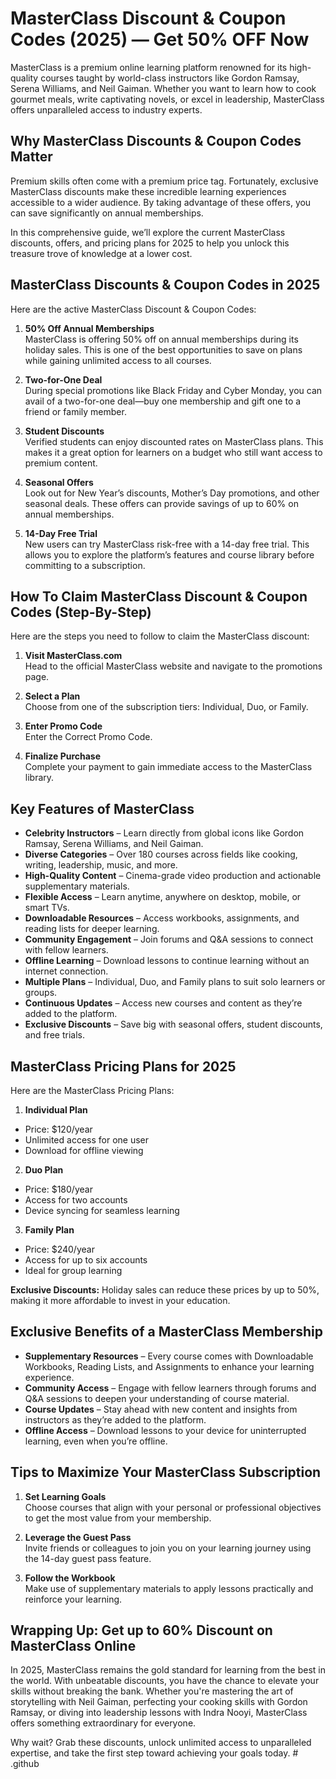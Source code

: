 # MasterClass Discount & Coupon Codes (2025) — Get 50% OFF Now

MasterClass is a premium online learning platform renowned for its high-quality courses taught by world-class instructors like Gordon Ramsay, Serena Williams, and Neil Gaiman. Whether you want to learn how to cook gourmet meals, write captivating novels, or excel in leadership, MasterClass offers unparalleled access to industry experts.

## Why MasterClass Discounts & Coupon Codes Matter

Premium skills often come with a premium price tag. Fortunately, exclusive MasterClass discounts make these incredible learning experiences accessible to a wider audience. By taking advantage of these offers, you can save significantly on annual memberships.

In this comprehensive guide, we’ll explore the current MasterClass discounts, offers, and pricing plans for 2025 to help you unlock this treasure trove of knowledge at a lower cost.

## MasterClass Discounts & Coupon Codes in 2025

Here are the active MasterClass Discount & Coupon Codes:

1. **50% Off Annual Memberships**  
   MasterClass is offering 50% off on annual memberships during its holiday sales. This is one of the best opportunities to save on plans while gaining unlimited access to all courses.

2. **Two-for-One Deal**  
   During special promotions like Black Friday and Cyber Monday, you can avail of a two-for-one deal—buy one membership and gift one to a friend or family member.

3. **Student Discounts**  
   Verified students can enjoy discounted rates on MasterClass plans. This makes it a great option for learners on a budget who still want access to premium content.

4. **Seasonal Offers**  
   Look out for New Year’s discounts, Mother’s Day promotions, and other seasonal deals. These offers can provide savings of up to 60% on annual memberships.

5. **14-Day Free Trial**  
   New users can try MasterClass risk-free with a 14-day free trial. This allows you to explore the platform’s features and course library before committing to a subscription.

## How To Claim MasterClass Discount & Coupon Codes (Step-By-Step)

Here are the steps you need to follow to claim the MasterClass discount:

1. **Visit MasterClass.com**  
   Head to the official MasterClass website and navigate to the promotions page.

2. **Select a Plan**  
   Choose from one of the subscription tiers: Individual, Duo, or Family.

3. **Enter Promo Code**  
   Enter the Correct Promo Code.
   
5. **Finalize Purchase**  
   Complete your payment to gain immediate access to the MasterClass library.

## Key Features of MasterClass

- **Celebrity Instructors** – Learn directly from global icons like Gordon Ramsay, Serena Williams, and Neil Gaiman.
- **Diverse Categories** – Over 180 courses across fields like cooking, writing, leadership, music, and more.
- **High-Quality Content** – Cinema-grade video production and actionable supplementary materials.
- **Flexible Access** – Learn anytime, anywhere on desktop, mobile, or smart TVs.
- **Downloadable Resources** – Access workbooks, assignments, and reading lists for deeper learning.
- **Community Engagement** – Join forums and Q&A sessions to connect with fellow learners.
- **Offline Learning** – Download lessons to continue learning without an internet connection.
- **Multiple Plans** – Individual, Duo, and Family plans to suit solo learners or groups.
- **Continuous Updates** – Access new courses and content as they’re added to the platform.
- **Exclusive Discounts** – Save big with seasonal offers, student discounts, and free trials.

## MasterClass Pricing Plans for 2025

Here are the MasterClass Pricing Plans:

1. **Individual Plan**  
 -  Price: $120/year
 -  Unlimited access for one user  
 -  Download for offline viewing

2. **Duo Plan**  
 -  Price: $180/year  
 -  Access for two accounts  
 -  Device syncing for seamless learning

3. **Family Plan**
-   Price: $240/year
-   Access for up to six accounts  
-   Ideal for group learning

**Exclusive Discounts:** Holiday sales can reduce these prices by up to 50%, making it more affordable to invest in your education.

## Exclusive Benefits of a MasterClass Membership

- **Supplementary Resources** – Every course comes with Downloadable Workbooks, Reading Lists, and Assignments to enhance your learning experience.
- **Community Access** – Engage with fellow learners through forums and Q&A sessions to deepen your understanding of course material.
- **Course Updates** – Stay ahead with new content and insights from instructors as they’re added to the platform.
- **Offline Access** – Download lessons to your device for uninterrupted learning, even when you’re offline.

## Tips to Maximize Your MasterClass Subscription

1. **Set Learning Goals**  
   Choose courses that align with your personal or professional objectives to get the most value from your membership.

2. **Leverage the Guest Pass**  
   Invite friends or colleagues to join you on your learning journey using the 14-day guest pass feature.

3. **Follow the Workbook**  
   Make use of supplementary materials to apply lessons practically and reinforce your learning.

## Wrapping Up: Get up to 60% Discount on MasterClass Online

In 2025, MasterClass remains the gold standard for learning from the best in the world. With unbeatable discounts, you have the chance to elevate your skills without breaking the bank. Whether you're mastering the art of storytelling with Neil Gaiman, perfecting your cooking skills with Gordon Ramsay, or diving into leadership lessons with Indra Nooyi, MasterClass offers something extraordinary for everyone.

Why wait? Grab these discounts, unlock unlimited access to unparalleled expertise, and take the first step toward achieving your goals today.
#   . g i t h u b  
 